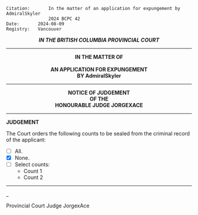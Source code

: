 	Citation:       In the matter of an application for expungement by AdmiralSkyler
                	2024 BCPC 42
	Date:		2024-08-09
	Registry:	Vancouver

<p align="center"><b><i> IN THE BRITISH COLUMBIA PROVINCIAL COURT </b></i>

---

<p align="center"><b>
				IN THE MATTER OF
<br><br>			AN APPLICATION FOR EXPUNGEMENT 
<br>                            BY AdmiralSkyler
<br>				

---

<p align="center">		
				NOTICE OF JUDGEMENT
<br>				OF THE
<br>				HONOURABLE JUDGE JORGEXACE

</b>
	
---

**JUDGEMENT**

The Court orders the following counts to be sealed from the criminal record of the applicant:
- [ ] All.
- [x] None.
- [ ] Select counts:
  - Count 1
  - Count 2
	
---

_
	
Provincial Court Judge JorgexAce
